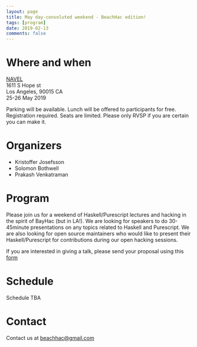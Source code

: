 ```yaml
---
layout: page
title: May day-convoluted weekend - BeachHac edition!
tags: [program]
date: 2019-02-13
comments: false
---
```


# Where and when

[NAVEL](https://goo.gl/maps/EmtKVixQHpN2)<br>
1611 S Hope st<br>
Los Angeles, 90015 CA<br>
25-26 May 2019

Parking will be available. Lunch will be offered to participants for free. Registration required. Seats are limited. Please only RVSP if you are certain you can make it.

# Organizers

- Kristoffer Josefsson
- Solomon Bothwell
- Prakash Venkatraman

# Program

Please join us for a weekend of Haskell/Purescript lectures and hacking in the spirit of BayHac (but in LA!). We are looking for speakers to do 30-45minute presentations on any topics related to Haskell and Purescript. We are also looking for open source maintainers who would like to present their Haskell/Purescript for contributions during our open hacking sessions.

If you are interested in giving a talk, please send your proposal using this [form](https://docs.google.com/forms/d/e/1FAIpQLSfxroAXDfjO8IQJjpU2A9YWhcu5qboKVIzn37xcvHF5dEcopg/viewform)

# Schedule

Schedule TBA

# Contact

Contact us at beachhac@gmail.com